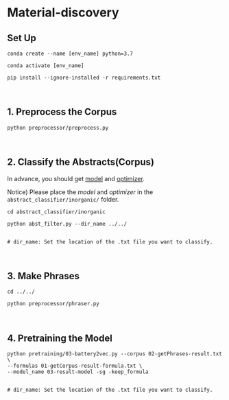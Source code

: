 # Material-discovery

## Set Up

```
conda create --name [env_name] python=3.7
```
```
conda activate [env_name]
```
```
pip install --ignore-installed -r requirements.txt
```
<br/>

## 1. Preprocess the Corpus
```
python preprocessor/preprocess.py
```
<br/>

## 2. Classify the Abstracts(Corpus)

In advance, you should get [model](https://drive.google.com/file/d/1YwunmwzJ1QlsunJAxeWwr_khMFcofx00/view?usp=drive_link)
and [optimizer](https://drive.google.com/file/d/1H4O9bReCYqrbzpy3T5aTWxnsCUGZDgZ4/view?usp=drive_link).

Notice) Please place the *model* and *optimizer* in the <code>abstract_classifier/inorganic/</code> folder.
```
cd abstract_classifier/inorganic
```
```
python abst_filter.py --dir_name ../../


# dir_name: Set the location of the .txt file you want to classify.
```
<br/>
    

## 3. Make Phrases
```
cd ../../
```
```
python preprocessor/phraser.py
```
<br/>

## 4. Pretraining the Model
```
python pretraining/03-battery2vec.py --corpus 02-getPhrases-result.txt \
--formulas 01-getCorpus-result-formula.txt \
--model_name 03-result-model -sg -keep_formula


# dir_name: Set the location of the .txt file you want to classify.
```
